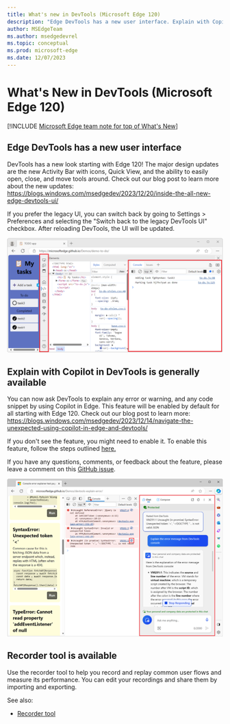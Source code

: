 ```yaml
---
title: What's new in DevTools (Microsoft Edge 120)
description: "Edge DevTools has a new user interface. Explain with Copilot in DevTools is generally available. And more."
author: MSEdgeTeam
ms.author: msedgedevrel
ms.topic: conceptual
ms.prod: microsoft-edge
ms.date: 12/07/2023
---
```

# What's New in DevTools (Microsoft Edge 120)

[!INCLUDE [Microsoft Edge team note for top of What's New](../../includes/edge-whats-new-note.md)]


<!-- ====================================================================== -->
## Edge DevTools has a new user interface

DevTools has a new look starting with Edge 120! The major design updates are the new Activity Bar with icons, Quick View, and the ability to easily open, close, and move tools around. Check out our blog post to learn more about the new updates: https://blogs.windows.com/msedgedev/2023/12/20/inside-the-all-new-edge-devtools-ui/ 

If you prefer the legacy UI, you can switch back by going to Settings > Preferences and selecting the "Switch back to the legacy DevTools UI" checkbox. After reloading DevTools, the UI will be updated.

![Updated DevTools UI](./devtools-120-images/new-devtools-ui.png)


<!-- ====================================================================== -->
## Explain with Copilot in DevTools is generally available

You can now ask DevTools to explain any error or warning, and any code snippet by using Copilot in Edge. This feature will be enabled by default for all starting with Edge 120. Check out our blog post to learn more: https://blogs.windows.com/msedgedev/2023/12/14/navigate-the-unexpected-using-copilot-in-edge-and-devtools/

 If you don't see the feature, you might need to enable it. To enable this feature, follow the steps outlined [here.](https://learn.microsoft.com/en-us/microsoft-edge/devtools-guide-chromium/experimental-features/copilot-explain#enable-the-features )

If you have any questions, comments, or feedback about the feature, please leave a comment on this [GitHub issue](https://github.com/MicrosoftEdge/DevTools/issues/203).

![Explain with Copilot in DevTools](./devtools-120-images/copilot-error-explanation.png)


<!-- ====================================================================== -->
## Recorder tool is available

Use the recorder tool to help you record and replay common user flows and measure its performance. You can edit your recordings and share them by importing and exporting. 

See also:
* [Recorder tool](https://developer.chrome.com/docs/devtools/recorder)


<!-- ====================================================================== -->
<!-- uncomment if content is copied from developer.chrome.com to this page -->

<!-- > [!NOTE]
> Portions of this page are modifications based on work created and [shared by Google](https://developers.google.com/terms/site-policies) and used according to terms described in the [Creative Commons Attribution 4.0 International License](https://creativecommons.org/licenses/by/4.0).
> The original page for announcements from the Chromium project is [What's New in DevTools (Chrome 120)](https://developer.chrome.com/blog/new-in-devtools-120) and is authored by [Sofia Emelianova](https://developers.google.com/web/resources/contributors) (Senior Technical Writer working on Chrome DevTools at Google). -->


<!-- ====================================================================== -->
<!-- uncomment if content is copied from developer.chrome.com to this page -->

<!-- [![Creative Commons License](../../../../media/cc-logo/88x31.png)](https://creativecommons.org/licenses/by/4.0)
This work is licensed under a [Creative Commons Attribution 4.0 International License](https://creativecommons.org/licenses/by/4.0). -->
